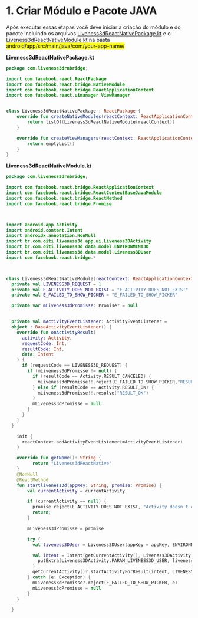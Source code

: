 # 1. Criar Módulo e Pacote JAVA

Após executar essas etapas você deve iniciar a criação do módulo e do pacote incluindo os arquivos [Liveness3dReactNativePackage.kt](https://github.com/oititec/liveness3d-bridge-rn/tree/master/android/app/src/main/java/com/liveness3drnbridge/Liveness3dReactNativePackage.kt) e o [Liveness3dReactNativeModule.kt](https://github.com/oititec/liveness3d-bridge-rn/tree/master/android/app/src/main/java/com/liveness3drnbridge/Liveness3dReactNativeModule.kt) na pasta <mark>android/app/src/main/java/com/your-app-name/</mark>

**Liveness3dReactNativePackage.kt**

```kt
package com.liveness3drnbridge;

import com.facebook.react.ReactPackage
import com.facebook.react.bridge.NativeModule
import com.facebook.react.bridge.ReactApplicationContext
import com.facebook.react.uimanager.ViewManager


class Liveness3dReactNativePackage : ReactPackage {
    override fun createNativeModules(reactContext: ReactApplicationContext): List<NativeModule> {
        return listOf(Liveness3dReactNativeModule(reactContext))
    }

    override fun createViewManagers(reactContext: ReactApplicationContext): List<ViewManager<*, *>> {
        return emptyList()
    }
}
```

**Liveness3dReactNativeModule.kt**

```kt
package com.liveness3drnbridge;

import com.facebook.react.bridge.ReactApplicationContext
import com.facebook.react.bridge.ReactContextBaseJavaModule
import com.facebook.react.bridge.ReactMethod
import com.facebook.react.bridge.Promise



import android.app.Activity
import android.content.Intent
import androidx.annotation.NonNull
import br.com.oiti.liveness3d.app.ui.Liveness3DActivity
import br.com.oiti.liveness3d.data.model.ENVIRONMENT3D
import br.com.oiti.liveness3d.data.model.Liveness3DUser
import com.facebook.react.bridge.*



class Liveness3dReactNativeModule(reactContext: ReactApplicationContext) : ReactContextBaseJavaModule(reactContext) {
  private val LIVENESS3D_REQUEST = 1
  private val E_ACTIVITY_DOES_NOT_EXIST = "E_ACTIVITY_DOES_NOT_EXIST"
  private val E_FAILED_TO_SHOW_PICKER = "E_FAILED_TO_SHOW_PICKER"

  private var mLiveness3dPromisse: Promise? = null


  private val mActivityEventListener: ActivityEventListener =
  object : BaseActivityEventListener() {
    override fun onActivityResult(
      activity: Activity,
      requestCode: Int,
      resultCode: Int,
      data: Intent
    ) {
      if (requestCode == LIVENESS3D_REQUEST) {
        if (mLiveness3dPromisse != null) {
          if (resultCode == Activity.RESULT_CANCELED) {
            mLiveness3dPromisse!!.reject(E_FAILED_TO_SHOW_PICKER,"RESULT_CANCELED")
          } else if (resultCode == Activity.RESULT_OK) {
            mLiveness3dPromisse!!.resolve("RESULT_OK")
          }
          mLiveness3dPromisse = null
        }
      }
    }
  }

    init {
      reactContext.addActivityEventListener(mActivityEventListener)
    }

    override fun getName(): String {
          return "Liveness3dReactNative"
    }
    @NonNull
    @ReactMethod
    fun startliveness3d(appKey: String, promise: Promise) {
        val currentActivity = currentActivity

        if (currentActivity == null) {
          promise.reject(E_ACTIVITY_DOES_NOT_EXIST, "Activity doesn't exist")
          return;
        }

        mLiveness3dPromisse = promise

        try {
          val liveness3DUser = Liveness3DUser(appKey = appKey, ENVIRONMENT3D.HML, null)

          val intent = Intent(getCurrentActivity(), Liveness3DActivity::class.java).apply{
            putExtra(Liveness3DActivity.PARAM_LIVENESS3D_USER, liveness3DUser)
          }
          getCurrentActivity()?.startActivityForResult(intent, LIVENESS3D_REQUEST)
        } catch (e: Exception) {
          mLiveness3dPromisse?.reject(E_FAILED_TO_SHOW_PICKER, e)
          mLiveness3dPromisse = null
        }
    }

  }
```
